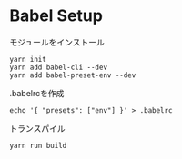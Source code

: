 # Babel Setup

モジュールをインストール
```
yarn init
yarn add babel-cli --dev
yarn add babel-preset-env --dev
```

.babelrcを作成
```
echo '{ "presets": ["env"] }' > .babelrc
```

トランスパイル
```
yarn run build
```